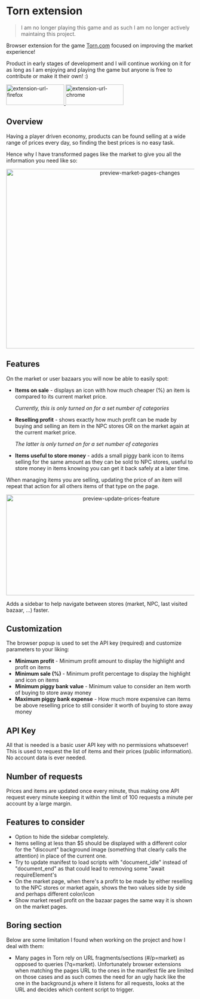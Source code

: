 # Torn extension

> I am no longer playing this game and as such I am no longer actively maintaing this project.

Browser extension for the game [Torn.com](www.torn.com) focused on improving the market experience!

Product in early stages of development and I will continue working on it for as long as I am enjoying and playing the game but anyone is free to contribute or make it their own! :)

<a target="_blank" href="https://addons.mozilla.org/en-US/firefox/addon/tornmarket/">
    <img src="https://user-images.githubusercontent.com/26963810/178158783-5fa5940e-dea8-466b-ab25-318a5f4d9aae.png" alt="extension-url-firefox" width="155" height="55" />
</a>
<a target="_blank" href="https://chrome.google.com/webstore/detail/tornmarket%20/anjeigngockoaaikcjblohklbbjcdoba">
    <img src="https://user-images.githubusercontent.com/26963810/178158640-d3794116-1d26-401b-8e2f-55bf4432756b.png" alt="extension-url-chrome" width="155" height="55" />
</a>

## Overview
Having a player driven economy, products can be found selling at a wide range of prices every day, so finding the best prices is no easy task.

Hence why I have transformed pages like the market to give you all the information you need like so:

<p align="center">
    <img src="https://user-images.githubusercontent.com/26963810/157340349-19d7a3bf-2f23-47ad-a9c0-627bf960d21e.png" alt="preview-market-pages-changes" width="700" height="481" />
</p>

## Features
On the market or user bazaars you will now be able to easily spot:

- **Items on sale** - displays an icon with how much cheaper (%) an item is compared to its current market price.

    *Currently, this is only turned on for a set number of categories*

- **Reselling profit** - shows exactly how much profit can be made by buying and selling an item in the NPC stores OR on the market again at the current market price.

    *The latter is only turned on for a set number of categories*

- **Items useful to store money** - adds a small piggy bank icon to items selling for the same amount as they can be sold to NPC stores, useful to store money in items knowing you can get it back safely at a later time.

When managing items you are selling, updating the price of an item will repeat that action for all others items of that type on the page.

<p align="center">
 <img src="https://user-images.githubusercontent.com/26963810/178158097-66bce787-5ff7-4dba-884f-56d5d7d42aa7.gif" alt="preview-update-prices-feature" width="600" height="270" />
</p>

Adds a sidebar to help navigate between stores (market, NPC, last visited bazaar, ...) faster.

## Customization
The browser popup is used to set the API key (required) and customize parameters to your liking:
- **Minimum profit** - Minimum profit amount to display the highlight and profit on items
- **Minimum sale (%)** - Minimum profit percentage to display the highlight and icon on items
- **Minimum piggy bank value** - Minimum value to consider an item worth of buying to store away money
- **Maximum piggy bank expense** - How much more expensive can items be above reselling price to still consider it worth of buying to store away money

## API Key
All that is needed is a basic user API key with no permissions whatsoever! This is used to request the list of items and their prices (public information). No account data is ever needed.

## Number of requests
Prices and items are updated once every minute, thus making one API request every minute keeping it within the limit of 100 requests a minute per account by a large margin.

## Features to consider
- Option to hide the sidebar completely.
- Items selling at less than $5 should be displayed with a different color for the "discount" background image (something that clearly calls the attention) in place of the current one.
- Try to update manifest to load scripts with "document_idle" instead of "document_end" as that could lead to removing some "await requireElement's
- On the market page, when there's a profit to be made by either reselling to the NPC stores or market again, shows the two values side by side and perhaps different color/icon
- Show market resell profit on the bazaar pages the same way it is shown on the market pages.

## Boring section
Below are some limitation I found when working on the project and how I deal with them:
- Many pages in Torn rely on URL fragments/sections (#/p=market) as opposed to queries (?q=market). Unfortunately browser extensions when matching the pages URL to the ones in the manifest file are limited on those cases and as such comes the need for an ugly hack like the one in the background.js where it listens for all requests, looks at the URL and decides which content script to trigger.
